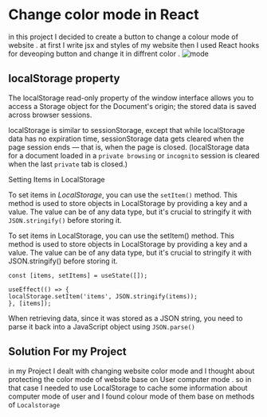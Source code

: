 # Change color mode in React

in this project I decided to create a button to change a colour mode of website . at first I write jsx and styles of my website then I used React hooks for deveoping button and change it in diffrent color . 
![mode](https://github.com/user-attachments/assets/0aff4a82-f0bb-4d6e-9b8a-bb81f5e45c35)



## localStorage property
The localStorage read-only property of the window interface allows you to access a Storage object for the Document's origin; the stored data is saved across browser sessions.

localStorage is similar to sessionStorage, except that while localStorage data has no expiration time, sessionStorage data gets cleared when the page session ends — that is, when the page is closed. (localStorage data for a document loaded in a `private browsing` or `incognito` session is cleared when the last `private` tab is closed.)

Setting Items in LocalStorage

To set items in _LocalStorage_, you can use the `setItem()` method. This method is used to store objects in LocalStorage by providing a key and a value. The value can be of any data type, but it's crucial to stringify it with `JSON.stringify()` before storing it.

To set items in LocalStorage, you can use the setItem() method. This method is used to store objects in LocalStorage by providing a key and a value. The value can be of any data type, but it's crucial to stringify it with JSON.stringify() before storing it.
```
const [items, setItems] = useState([]);

useEffect(() => {
localStorage.setItem('items', JSON.stringify(items));
}, [items]);
```
When retrieving data, since it was stored as a JSON string, you need to parse it back into a JavaScript object using `JSON.parse()`

## Solution For my Project

in my Project I dealt with changing website color mode and I thought about protecting the color mode of website base on User computer mode . so in that case I needed to use LocalStorage to cache some information about computer mode of user and I found colour mode of them base on methods of `Localstorage`


